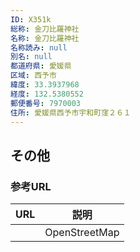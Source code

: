 ```yaml
---
ID: X351k
総称: 金刀比羅神社
名称: 金刀比羅神社
名称読み: null
別名: null
都道府県: 愛媛県
区域: 西予市
緯度: 33.3937968
経度: 132.5380552
郵便番号: 7970003
住所: 愛媛県西予市宇和町窪２６１
---
```


## その他

### 参考URL

| URL | 説明          |
| --- | ------------- |
|     | OpenStreetMap |
